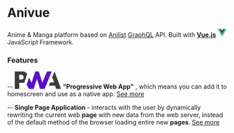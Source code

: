 # Anivue

Anime & Manga platform based on [Anilist](https://anilist.co/) [GraphQL](https://graphql.org/) API.
Built with **[Vue.js](https://vuejs.org/)** <img src="./src/assets/logo.png" height="20px"  /> JavaScript Framework.

### Features

-- <img src="./src/assets/pwalogo.png" height="40px" /> **"Progressive Web App"** , which means you can add it to homescreen and use as a native app. [See more](https://en.wikipedia.org/wiki/Progressive_web_application)

-- **Single Page Application** - interacts with the user by dynamically rewriting the current web **page** with new data from the web server, instead of the default method of the browser loading entire new **pages**. [See more](https://en.wikipedia.org/wiki/Single-page_application)
